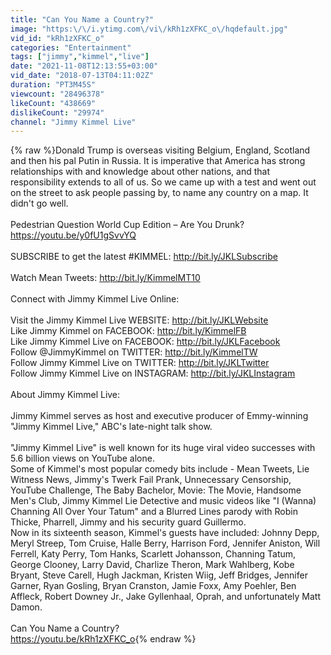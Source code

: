 ```yaml
---
title: "Can You Name a Country?"
image: "https:\/\/i.ytimg.com\/vi\/kRh1zXFKC_o\/hqdefault.jpg"
vid_id: "kRh1zXFKC_o"
categories: "Entertainment"
tags: ["jimmy","kimmel","live"]
date: "2021-11-08T12:13:55+03:00"
vid_date: "2018-07-13T04:11:02Z"
duration: "PT3M45S"
viewcount: "28496378"
likeCount: "438669"
dislikeCount: "29974"
channel: "Jimmy Kimmel Live"
---
```

{% raw %}Donald Trump is overseas visiting Belgium, England, Scotland and then his pal Putin in Russia. It is imperative that America has strong relationships with and knowledge about other nations, and that responsibility extends to all of us. So we came up with a test and went out on the street to ask people passing by, to name any country on a map. It didn't go well.<br /><br />Pedestrian Question World Cup Edition – Are You Drunk? <a rel="nofollow" target="blank" href="https://youtu.be/y0fU1gSvvYQ">https://youtu.be/y0fU1gSvvYQ</a><br /> <br />SUBSCRIBE to get the latest #KIMMEL: <a rel="nofollow" target="blank" href="http://bit.ly/JKLSubscribe">http://bit.ly/JKLSubscribe</a><br /> <br />Watch Mean Tweets: <a rel="nofollow" target="blank" href="http://bit.ly/KimmelMT10">http://bit.ly/KimmelMT10</a><br /> <br />Connect with Jimmy Kimmel Live Online:<br /> <br />Visit the Jimmy Kimmel Live WEBSITE: <a rel="nofollow" target="blank" href="http://bit.ly/JKLWebsite">http://bit.ly/JKLWebsite</a><br />Like Jimmy Kimmel on FACEBOOK: <a rel="nofollow" target="blank" href="http://bit.ly/KimmelFB">http://bit.ly/KimmelFB</a><br />Like Jimmy Kimmel Live on FACEBOOK: <a rel="nofollow" target="blank" href="http://bit.ly/JKLFacebook">http://bit.ly/JKLFacebook</a><br />Follow @JimmyKimmel on TWITTER: <a rel="nofollow" target="blank" href="http://bit.ly/KimmelTW">http://bit.ly/KimmelTW</a><br />Follow Jimmy Kimmel Live on TWITTER: <a rel="nofollow" target="blank" href="http://bit.ly/JKLTwitter">http://bit.ly/JKLTwitter</a><br />Follow Jimmy Kimmel Live on INSTAGRAM: <a rel="nofollow" target="blank" href="http://bit.ly/JKLInstagram">http://bit.ly/JKLInstagram</a><br /> <br />About Jimmy Kimmel Live:<br /> <br />Jimmy Kimmel serves as host and executive producer of Emmy-winning &quot;Jimmy Kimmel Live,&quot; ABC's late-night talk show.<br /><br />&quot;Jimmy Kimmel Live&quot; is well known for its huge viral video successes with 5.6 billion views on YouTube alone.<br />Some of Kimmel's most popular comedy bits include - Mean Tweets, Lie Witness News, Jimmy's Twerk Fail Prank, Unnecessary Censorship, YouTube Challenge, The Baby Bachelor, Movie: The Movie, Handsome Men's Club, Jimmy Kimmel Lie Detective and music videos like &quot;I (Wanna) Channing All Over Your Tatum&quot; and a Blurred Lines parody with Robin Thicke, Pharrell, Jimmy and his security guard Guillermo.<br />Now in its sixteenth season, Kimmel's guests have included: Johnny Depp, Meryl Streep, Tom Cruise, Halle Berry, Harrison Ford, Jennifer Aniston, Will Ferrell, Katy Perry, Tom Hanks, Scarlett Johansson, Channing Tatum, George Clooney, Larry David, Charlize Theron, Mark Wahlberg, Kobe Bryant, Steve Carell, Hugh Jackman, Kristen Wiig, Jeff Bridges, Jennifer Garner, Ryan Gosling, Bryan Cranston, Jamie Foxx, Amy Poehler, Ben Affleck, Robert Downey Jr., Jake Gyllenhaal, Oprah, and unfortunately Matt Damon.<br /><br />Can You Name a Country?<br /><a rel="nofollow" target="blank" href="https://youtu.be/kRh1zXFKC_o">https://youtu.be/kRh1zXFKC_o</a>{% endraw %}
